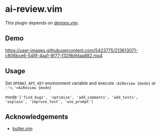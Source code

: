 # ai-review.vim

This plugin depends on [denops.vim](https://github.com/vim-denops/denops.vim).

## Demo

https://user-images.githubusercontent.com/5423775/213613071-c806bce6-546f-4aa1-8f77-f329b9daa882.mp4

## Usage

Set `OPENAI_API_KEY` environment variable and execute `:AiReview {mode}` or `:'<,'>AiReview {mode}`

mode: `['find_bugs', 'optimize', 'add_comments', 'add_tests', 'explain', 'improve_text', 'use_prompt']`

## Acknowledgements

- [butler.vim](https://github.com/lambdalisue/butler.vim)
